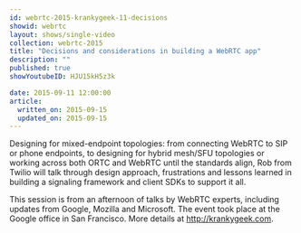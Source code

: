 ```yaml
---
id: webrtc-2015-krankygeek-11-decisions
showid: webrtc
layout: shows/single-video
collection: webrtc-2015
title: "Decisions and considerations in building a WebRTC app"
description: ""
published: true
showYoutubeID: HJU15kH5z3k

date: 2015-09-11 12:00:00
article:
  written_on: 2015-09-15
  updated_on: 2015-09-15
---
```

Designing for mixed-endpoint topologies: from connecting WebRTC to SIP or phone endpoints, to designing for hybrid mesh/SFU topologies or working across both ORTC and WebRTC until the standards align, Rob from Twilio will talk through design approach, frustrations and lessons learned in building a signaling framework and client SDKs to support it all.

This session is from an afternoon of talks by WebRTC experts, including updates from Google, Mozilla and Microsoft. The event took place at the Google office in San Francisco. More details at http://krankygeek.com.
